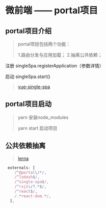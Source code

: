 # 微前端 —— portal项目

## portal项目介绍 

> portal项目包括两个功能：
>
> 1.路由分发与应用加载；
> 2.抽离公共依赖；

注册 singleSpa.registerApplication（参数详情）

启动 singleSpa.start()

> [vue-single-spa](https://gitee.com/Janlaywss/vue-single-spa)

## portal项目启动

>  yarn 安装node_modules
>
> yarn start 启动项目

## 公共依赖抽离

> [lerna](https://github.com/lerna/lerna)

```javascript
 externals: [
    /^@portal\/*/,
    /^lodash$/,
    /^single-spa$/,
    /^rxjs\/?.*$/,
    /^react$/,
    /.*react-dom.*/,
  ],
```

